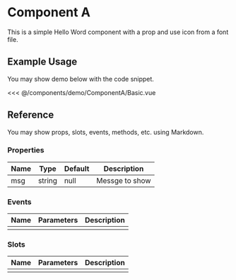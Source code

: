 <script setup>
import Basic from './demo/ComponentA/Basic.vue'
</script>

# Component A

This is a simple Hello Word component with a prop and use icon
<span class="icon-heart" style="color:tomato"></span> from a font file.

## Example Usage

You may show demo below with the code snippet.

<DemoContainer>
  <Basic/>
</DemoContainer>

<<< @/components/demo/ComponentA/Basic.vue

## Reference

You may show props, slots, events, methods, etc. using Markdown.

### Properties

| Name | Type   | Default | Description    |
| ---- | ------ | ------- | -------------- |
| msg  | string | null    | Messge to show |

### Events

| Name | Parameters | Description |
| ---- | ---------- | ----------- |
|      |            |             |

### Slots

| Name | Parameters | Description |
| ---- | ---------- | ----------- |
|      |            |             |
